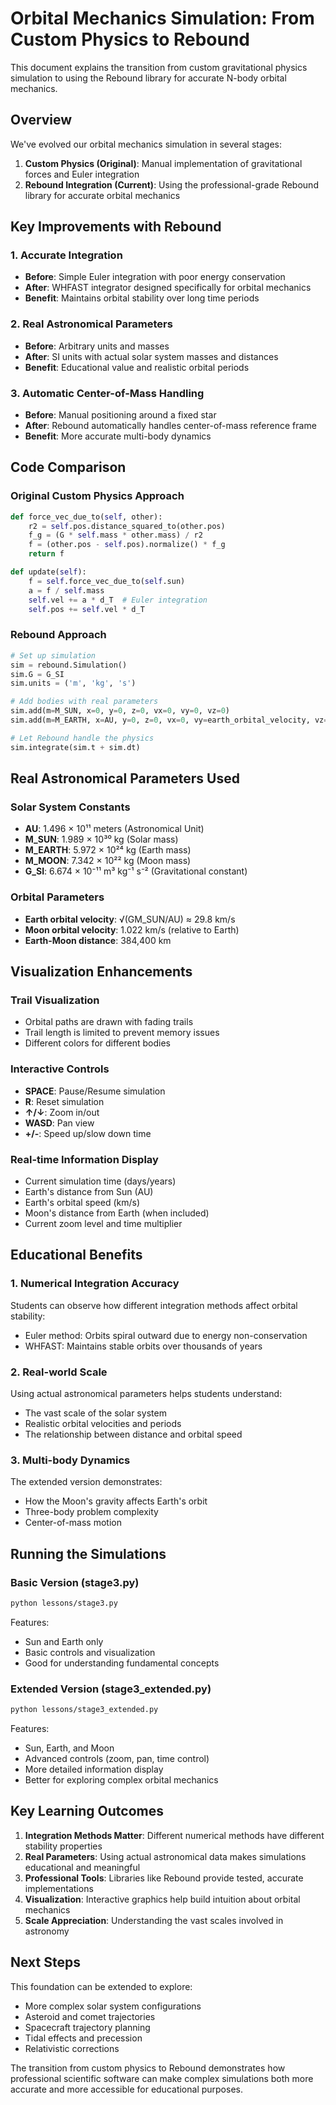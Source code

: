 # Orbital Mechanics Simulation: From Custom Physics to Rebound

This document explains the transition from custom gravitational physics simulation to using the Rebound library for accurate N-body orbital mechanics.

## Overview

We've evolved our orbital mechanics simulation in several stages:

1. **Custom Physics (Original)**: Manual implementation of gravitational forces and Euler integration
2. **Rebound Integration (Current)**: Using the professional-grade Rebound library for accurate orbital mechanics

## Key Improvements with Rebound

### 1. Accurate Integration
- **Before**: Simple Euler integration with poor energy conservation
- **After**: WHFAST integrator designed specifically for orbital mechanics
- **Benefit**: Maintains orbital stability over long time periods

### 2. Real Astronomical Parameters
- **Before**: Arbitrary units and masses
- **After**: SI units with actual solar system masses and distances
- **Benefit**: Educational value and realistic orbital periods

### 3. Automatic Center-of-Mass Handling
- **Before**: Manual positioning around a fixed star
- **After**: Rebound automatically handles center-of-mass reference frame
- **Benefit**: More accurate multi-body dynamics

## Code Comparison

### Original Custom Physics Approach
```python
def force_vec_due_to(self, other):
    r2 = self.pos.distance_squared_to(other.pos)
    f_g = (G * self.mass * other.mass) / r2
    f = (other.pos - self.pos).normalize() * f_g
    return f

def update(self):
    f = self.force_vec_due_to(self.sun)
    a = f / self.mass
    self.vel += a * d_T  # Euler integration
    self.pos += self.vel * d_T
```

### Rebound Approach
```python
# Set up simulation
sim = rebound.Simulation()
sim.G = G_SI
sim.units = ('m', 'kg', 's')

# Add bodies with real parameters
sim.add(m=M_SUN, x=0, y=0, z=0, vx=0, vy=0, vz=0)
sim.add(m=M_EARTH, x=AU, y=0, z=0, vx=0, vy=earth_orbital_velocity, vz=0)

# Let Rebound handle the physics
sim.integrate(sim.t + sim.dt)
```

## Real Astronomical Parameters Used

### Solar System Constants
- **AU**: 1.496 × 10¹¹ meters (Astronomical Unit)
- **M_SUN**: 1.989 × 10³⁰ kg (Solar mass)
- **M_EARTH**: 5.972 × 10²⁴ kg (Earth mass)
- **M_MOON**: 7.342 × 10²² kg (Moon mass)
- **G_SI**: 6.674 × 10⁻¹¹ m³ kg⁻¹ s⁻² (Gravitational constant)

### Orbital Parameters
- **Earth orbital velocity**: √(GM_SUN/AU) ≈ 29.8 km/s
- **Moon orbital velocity**: 1.022 km/s (relative to Earth)
- **Earth-Moon distance**: 384,400 km

## Visualization Enhancements

### Trail Visualization
- Orbital paths are drawn with fading trails
- Trail length is limited to prevent memory issues
- Different colors for different bodies

### Interactive Controls
- **SPACE**: Pause/Resume simulation
- **R**: Reset simulation
- **↑/↓**: Zoom in/out
- **WASD**: Pan view
- **+/-**: Speed up/slow down time

### Real-time Information Display
- Current simulation time (days/years)
- Earth's distance from Sun (AU)
- Earth's orbital speed (km/s)
- Moon's distance from Earth (when included)
- Current zoom level and time multiplier

## Educational Benefits

### 1. Numerical Integration Accuracy
Students can observe how different integration methods affect orbital stability:
- Euler method: Orbits spiral outward due to energy non-conservation
- WHFAST: Maintains stable orbits over thousands of years

### 2. Real-world Scale
Using actual astronomical parameters helps students understand:
- The vast scale of the solar system
- Realistic orbital velocities and periods
- The relationship between distance and orbital speed

### 3. Multi-body Dynamics
The extended version demonstrates:
- How the Moon's gravity affects Earth's orbit
- Three-body problem complexity
- Center-of-mass motion

## Running the Simulations

### Basic Version (stage3.py)
```bash
python lessons/stage3.py
```
Features:
- Sun and Earth only
- Basic controls and visualization
- Good for understanding fundamental concepts

### Extended Version (stage3_extended.py)
```bash
python lessons/stage3_extended.py
```
Features:
- Sun, Earth, and Moon
- Advanced controls (zoom, pan, time control)
- More detailed information display
- Better for exploring complex orbital mechanics

## Key Learning Outcomes

1. **Integration Methods Matter**: Different numerical methods have different stability properties
2. **Real Parameters**: Using actual astronomical data makes simulations educational and meaningful
3. **Professional Tools**: Libraries like Rebound provide tested, accurate implementations
4. **Visualization**: Interactive graphics help build intuition about orbital mechanics
5. **Scale Appreciation**: Understanding the vast scales involved in astronomy

## Next Steps

This foundation can be extended to explore:
- More complex solar system configurations
- Asteroid and comet trajectories
- Spacecraft trajectory planning
- Tidal effects and precession
- Relativistic corrections

The transition from custom physics to Rebound demonstrates how professional scientific software can make complex simulations both more accurate and more accessible for educational purposes.
